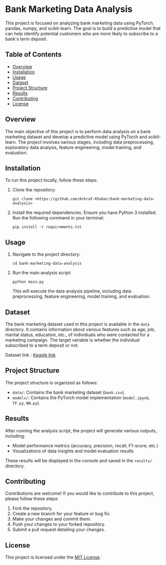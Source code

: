 # Bank Marketing Data Analysis

This project is focused on analyzing bank marketing data using PyTorch, pandas, numpy, and scikit-learn. The goal is to build a predictive model that can help identify potential customers who are more likely to subscribe to a bank's term deposit.

## Table of Contents

- [Overview](#overview)
- [Installation](#installation)
- [Usage](#usage)
- [Dataset](#dataset)
- [Project Structure](#project-structure)
- [Results](#results)
- [Contributing](#contributing)
- [License](#license)

## Overview

The main objective of this project is to perform data analysis on a bank marketing dataset and develop a predictive model using PyTorch and scikit-learn. The project involves various stages, including data preprocessing, exploratory data analysis, feature engineering, model training, and evaluation.

## Installation

To run this project locally, follow these steps:

1. Clone the repository:

    `git clone <https://github.com/Ashraf-Khabar/bank-marketing-data-analysis>`

2. Install the required dependencies. Ensure you have Python 3 installed. Run the following command in your terminal:

    `pip install -r requirements.txt`

## Usage

1. Navigate to the project directory:

    `cd bank-marketing-data-analysis`

 2. Run the main analysis script:

    `python main.py`

    This will execute the data analysis pipeline, including data preprocessing, feature engineering, model training, and evaluation.

## Dataset

The bank marketing dataset used in this project is available in the `data` directory. It contains information about various features such as age, job, marital status, education, etc., of individuals who were contacted for a marketing campaign. The target variable is whether the individual subscribed to a term deposit or not.

Dataset link : [Kaggle link](https://www.kaggle.com/datasets/janiobachmann/bank-marketing-dataset?resource=download)

## Project Structure

The project structure is organized as follows:

- `data/`: Contains the bank marketing dataset (`bank.csv`).
- `models/`: Contains the PyTorch model implementation (`model.ipynb`, `TF.py`, `NN.py`).

## Results

After running the analysis script, the project will generate various outputs, including:

- Model performance metrics (accuracy, precision, recall, F1-score, etc.)
- Visualizations of data insights and model evaluation results

These results will be displayed in the console and saved in the `results/` directory.

## Contributing

Contributions are welcome! If you would like to contribute to this project, please follow these steps:

1. Fork the repository.
2. Create a new branch for your feature or bug fix.
3. Make your changes and commit them.
4. Push your changes to your forked repository.
5. Submit a pull request detailing your changes.

## License

This project is licensed under the [MIT License](LICENSE).`
